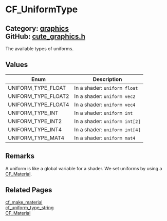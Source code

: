 [//]: # (This file is automatically generated by Cute Framework's docs parser.)
[//]: # (Do not edit this file by hand!)
[//]: # (See: https://github.com/RandyGaul/cute_framework/blob/master/samples/docs_parser.cpp)
[](../header.md ':include')

# CF_UniformType

Category: [graphics](/api_reference?id=graphics)  
GitHub: [cute_graphics.h](https://github.com/RandyGaul/cute_framework/blob/master/include/cute_graphics.h)  
---

The available types of uniforms.

## Values

Enum | Description
--- | ---
UNIFORM_TYPE_FLOAT | In a shader: `uniform float`
UNIFORM_TYPE_FLOAT2 | In a shader: `uniform vec2`
UNIFORM_TYPE_FLOAT4 | In a shader: `uniform vec4`
UNIFORM_TYPE_INT | In a shader: `uniform int`
UNIFORM_TYPE_INT2 | In a shader: `uniform int[2]`
UNIFORM_TYPE_INT4 | In a shader: `uniform int[4]`
UNIFORM_TYPE_MAT4 | In a shader: `uniform mat4`

## Remarks

A uniform is like a global variable for a shader. We set uniforms by using a [CF_Material](/graphics/cf_material.md).

## Related Pages

[cf_make_material](/graphics/cf_make_material.md)  
[cf_uniform_type_string](/graphics/cf_uniform_type_string.md)  
[CF_Material](/graphics/cf_material.md)  
